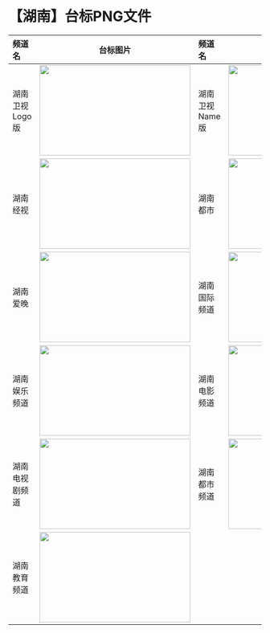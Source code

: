 # 【湖南】台标PNG文件
|频道名|台标图片|频道名|台标图片|
|:---|:---:|:---|:---:|
|湖南卫视Logo版|<img src="https://raw.githubusercontent.com/wanglindl/TVLogo/main/img/Hunan.png" width="300" height="180">|湖南卫视Name版|<img src="https://raw.githubusercontent.com/wanglindl/TVLogo/main/img/Hunan0.png" width="300" height="180">|
|湖南经视|<img src="https://raw.githubusercontent.com/wanglindl/TVLogo/main/img/Hunan1.png" width="300" height="180">|湖南都市|<img src="https://raw.githubusercontent.com/wanglindl/TVLogo/main/img/Hunan2.png" width="300" height="180">|
|湖南爱晚|<img src="https://raw.githubusercontent.com/wanglindl/TVLogo/main/img/Hunan3.png" width="300" height="180">|湖南国际频道|<img src="https://raw.githubusercontent.com/wanglindl/TVLogo/main/img/Hunan3.png" width="300" height="180">|
|湖南娱乐频道|<img src="https://raw.githubusercontent.com/wanglindl/TVLogo/main/img/Hunan4.png" width="300" height="180">|湖南电影频道|<img src="https://raw.githubusercontent.com/wanglindl/TVLogo/main/img/Hunan5.png" width="300" height="180">|
|湖南电视剧频道|<img src="https://raw.githubusercontent.com/wanglindl/TVLogo/main/img/Hunan6.png" width="300" height="180">|湖南都市频道|<img src="https://raw.githubusercontent.com/wanglindl/TVLogo/main/img/Hunan7.png" width="300" height="180">|
|湖南教育频道|<img src="https://raw.githubusercontent.com/wanglindl/TVLogo/main/img/Hunan8.png" width="300" height="180">|
